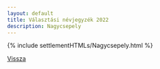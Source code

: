 ```yaml
---
layout: default
title: Választási névjegyzék 2022
description: Nagycsepely
---
```


{% include settlementHTMLs/Nagycsepely.html %}

[Vissza](./)